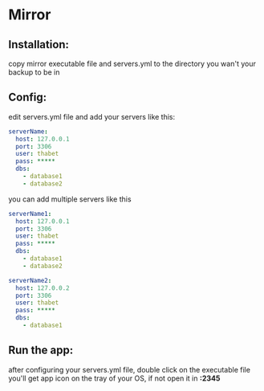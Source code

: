 # Mirror
## Installation:
copy mirror executable file and servers.yml to the directory you wan't your backup to be in
## Config:

edit servers.yml file and add your servers like this:

```yaml
serverName:
  host: 127.0.0.1
  port: 3306
  user: thabet
  pass: *****
  dbs:
    - database1
    - database2
```
you can add multiple servers like this
```yaml
serverName1:
  host: 127.0.0.1
  port: 3306
  user: thabet
  pass: *****
  dbs:
    - database1
    - database2

serverName2:
  host: 127.0.0.2
  port: 3306
  user: thabet
  pass: *****
  dbs:
    - database1
```
## Run the app:
after configuring your servers.yml file, double click on the executable file you'll get app icon on the tray of your OS, if not open it in **:2345**
